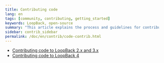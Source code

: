 ```yaml
---
title: Contributing code
lang: en
tags: [community, contributing, getting_started]
keywords: LoopBack, open-source
summary: "This article explains the process and guidelines for contributing code to the LoopBack project."
sidebar: contrib_sidebar
permalink: /doc/en/contrib/code-contrib.html
---
```


- [Contributing code to LoopBack 2.x and 3.x](code-contrib-lb2-lb3.html)
- [Contributing code to LoopBack 4](code-contrib-lb4.html)